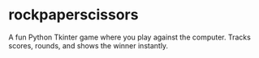 # rockpaperscissors
A fun Python Tkinter game where you play against the computer. Tracks scores, rounds, and shows the winner instantly.
